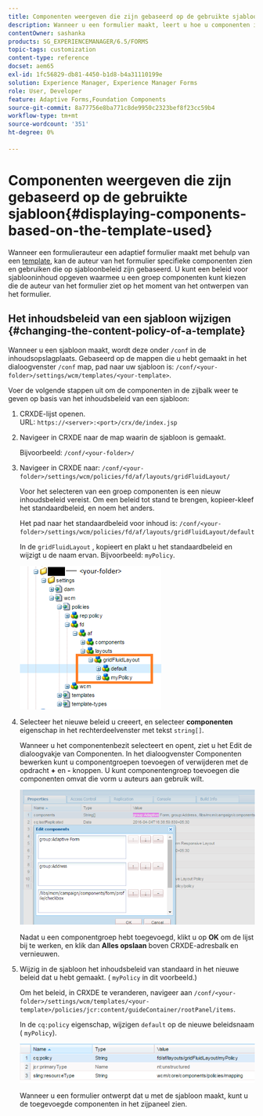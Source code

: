 ```yaml
---
title: Componenten weergeven die zijn gebaseerd op de gebruikte sjabloon
description: Wanneer u een formulier maakt, leert u hoe u componenten in het zijpaneel kunt inschakelen op basis van de geselecteerde sjabloon.
contentOwner: sashanka
products: SG_EXPERIENCEMANAGER/6.5/FORMS
topic-tags: customization
content-type: reference
docset: aem65
exl-id: 1fc56829-db81-4450-b1d8-b4a31110199e
solution: Experience Manager, Experience Manager Forms
role: User, Developer
feature: Adaptive Forms,Foundation Components
source-git-commit: 8a77756e8ba771c8de9950c2323bef8f23cc59b4
workflow-type: tm+mt
source-wordcount: '351'
ht-degree: 0%

---
```


# Componenten weergeven die zijn gebaseerd op de gebruikte sjabloon{#displaying-components-based-on-the-template-used}

Wanneer een formulierauteur een adaptief formulier maakt met behulp van een [template](../../forms/using/template-editor.md), kan de auteur van het formulier specifieke componenten zien en gebruiken die op sjabloonbeleid zijn gebaseerd. U kunt een beleid voor sjablooninhoud opgeven waarmee u een groep componenten kunt kiezen die de auteur van het formulier ziet op het moment van het ontwerpen van het formulier.

## Het inhoudsbeleid van een sjabloon wijzigen {#changing-the-content-policy-of-a-template}

Wanneer u een sjabloon maakt, wordt deze onder `/conf` in de inhoudsopslagplaats. Gebaseerd op de mappen die u hebt gemaakt in het dialoogvenster `/conf` map, pad naar uw sjabloon is: `/conf/<your-folder>/settings/wcm/templates/<your-template>`.

Voer de volgende stappen uit om de componenten in de zijbalk weer te geven op basis van het inhoudsbeleid van een sjabloon:

1. CRXDE-lijst openen.\
   URL: `https://<server>:<port>/crx/de/index.jsp`
1. Navigeer in CRXDE naar de map waarin de sjabloon is gemaakt.

   Bijvoorbeeld: `/conf/<your-folder>/`

1. Navigeer in CRXDE naar: `/conf/<your-folder>/settings/wcm/policies/fd/af/layouts/gridFluidLayout/`

   Voor het selecteren van een groep componenten is een nieuw inhoudsbeleid vereist. Om een beleid tot stand te brengen, kopieer-kleef het standaardbeleid, en noem het anders.

   Het pad naar het standaardbeleid voor inhoud is: `/conf/<your-folder>/settings/wcm/policies/fd/af/layouts/gridFluidLayout/default`

   In de `gridFluidLayout` , kopieert en plakt u het standaardbeleid en wijzigt u de naam ervan. Bijvoorbeeld: `myPolicy`.

   ![Standaardbeleid kopiëren](assets/crx-default1.png)

1. Selecteer het nieuwe beleid u creeert, en selecteer **componenten** eigenschap in het rechterdeelvenster met tekst `string[]`.

   Wanneer u het componentenbezit selecteert en opent, ziet u het Edit de dialoogvakje van Componenten. In het dialoogvenster Componenten bewerken kunt u componentgroepen toevoegen of verwijderen met de opdracht **+** en **-** knoppen. U kunt componentengroep toevoegen die componenten omvat die vorm u auteurs aan gebruik wilt.

   ![Componenten toevoegen aan of verwijderen uit het beleid](assets/add-components-list1.png)

   Nadat u een componentgroep hebt toegevoegd, klikt u op **OK** om de lijst bij te werken, en klik dan **Alles opslaan** boven CRXDE-adresbalk en vernieuwen.

1. Wijzig in de sjabloon het inhoudsbeleid van standaard in het nieuwe beleid dat u hebt gemaakt. ( `myPolicy` in dit voorbeeld.)

   Om het beleid, in CRXDE te veranderen, navigeer aan `/conf/<your-folder>/settings/wcm/templates/<your-template>/policies/jcr:content/guideContainer/rootPanel/items`.

   In de `cq:policy` eigenschap, wijzigen `default` op de nieuwe beleidsnaam ( `myPolicy`).

   ![Beleid voor bijgewerkte sjablooninhoud](assets/updated-policy.png)

   Wanneer u een formulier ontwerpt dat u met de sjabloon maakt, kunt u de toegevoegde componenten in het zijpaneel zien.
